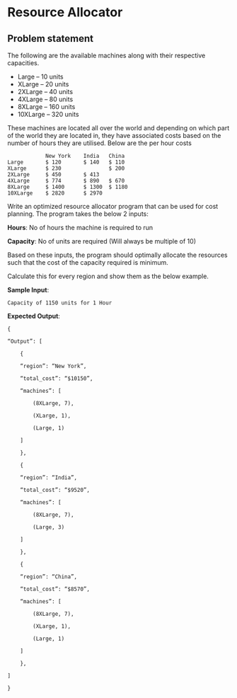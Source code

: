 # Resource Allocator

## Problem statement
The following are the available machines along with their respective capacities.
<ul>
<li>Large – 10 units
<li>XLarge – 20 units 
<li>2XLarge – 40 units
<li>4XLarge – 80 units
<li>8XLarge – 160 units
<li>10XLarge – 320 units
</ul>

These machines are located all over the world and depending on which part of the world they are located in, they have associated costs based on the number of hours they are utilised. Below are the per hour costs

 	            New York	India	China
    Large	    $ 120	    $ 140	$ 110
    XLarge	    $ 230	 	        $ 200
    2XLarge	    $ 450	    $ 413	 
    4XLarge	    $ 774	    $ 890	$ 670
    8XLarge	    $ 1400	    $ 1300	$ 1180
    10XLarge    $ 2820	    $ 2970	 
 
Write an optimized resource allocator program that can be used for cost planning. The program takes the below 2 inputs:

<b>Hours</b>: No of hours the machine is required to run

<b>Capacity</b>: No of units are required (Will always be multiple of 10)

Based on these inputs, the program should optimally allocate the resources such that the cost of the capacity required is minimum. 

Calculate this for every region and show them as the below example.

<b>Sample Input</b>: 

    Capacity of 1150 units for 1 Hour

<b>Expected Output</b>:

    {

    “Output”: [

        {

        “region”: “New York”,

        “total_cost”: “$10150”,

        “machines”: [

            (8XLarge, 7),

            (XLarge, 1),

            (Large, 1)

        ]

        },

        {

        “region”: “India”,

        “total_cost”: “$9520”,

        “machines”: [

            (8XLarge, 7),

            (Large, 3)

        ] 

        },

        {

        “region”: “China”,

        “total_cost”: “$8570”,

        “machines”: [

            (8XLarge, 7),

            (XLarge, 1),

            (Large, 1)

        ] 

        },

    ]

    }

